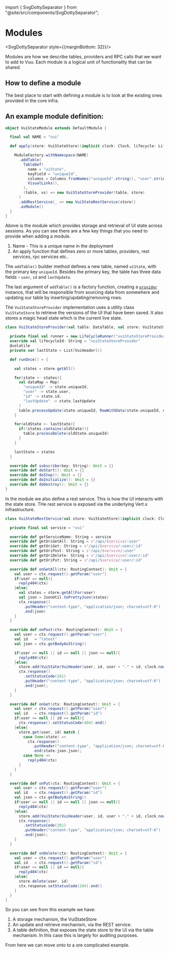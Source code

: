import { SvgDottySeparator } from "@site/src/components/SvgDottySeparator";

# Modules

<SvgDottySeparator style={{marginBottom: 32}}/>

Modules are how we describe tables, providers and RPC calls that we want to add to Vuu. Each module is a logical unit of functionality that can be shared.

## How to define a module

The best place to start with defining a module is to look at the existing ones provided in the core infra.

## An example module definition:

```scala
object VuiStateModule extends DefaultModule {

  final val NAME = "vui"

  def apply(store: VuiStateStore)(implicit clock: Clock, lifecycle: LifecycleContainer): ViewServerModule = {

    ModuleFactory.withNamespace(NAME)
      .addTable(
        TableDef(
          name = "uiState",
          keyField = "uniqueId",
          columns = Columns.fromNames("uniqueId".string(), "user".string(), "id".string(), "lastUpdate".long()),
          VisualLinks(),
        ),
        (table, vs) => new VuiStateStoreProvider(table, store)
      )
      .addRestService(_ => new VuiStateRestService(store))
      .asModule()
  }
}
```

Above is the module which provides storage and retrieval of UI state across sessions. As you can see there are a few key things that you need to provide when adding a module.

1. Name - This is a unique name in the deployment
2. An apply function that defines zero or more tables, providers, rest services, rpc services etc..

The `addTable()` builder method defines a new table, named `uiState`, with the primary key `uniqueId`. Besides the primary key, the table has three data fields - `user`, `id` and `lastUpdate`.

The last argument of `addTable()` is a factory function, creating a [`provider`](providers.md) instance, that will be responsible from sourcing data from somewhere and updating our table by inserting/updating/removing rows.

The `VuiStateStoreProvider` implementation uses a utility class `VuiStateStore` to retrieve the versions of the UI that have been saved. It also stores a magic head state which is the current live state.

```scala
class VuiStateStoreProvider(val table: DataTable, val store: VuiStateStore)(implicit clock: Clock, lifecycleContainer: LifecycleContainer) extends Provider {

  private final val runner = new LifeCycleRunner("vuiStateStoreProviderRunner", () => runOnce(), minCycleTime = 10)
  override val lifecycleId: String = "vuiStateStoreProvider"
  @volatile
  private var lastState = List[VuiHeader]()

  def runOnce() = {

    val states = store.getAll()

    for(state <- states){
      val dataMap = Map(
        "uniqueId" -> state.uniqueId,
        "user" -> state.user,
        "id" -> state.id,
        "lastUpdate" -> state.lastUpdate
      )
      table.processUpdate(state.uniqueId, RowWithData(state.uniqueId, dataMap), clock.now())
    }

    for(oldState <- lastState){
      if(!states.contains(oldState)){
        table.processDelete(oldState.uniqueId)
      }
    }

    lastState = states
  }

  override def subscribe(key: String): Unit = {}
  override def doStart(): Unit = {}
  override def doStop(): Unit = {}
  override def doInitialize(): Unit = {}
  override def doDestroy(): Unit = {}
}
```

In the module we also define a rest service. This is how the UI interacts with the state store. THe rest service is exposed via the underlying Vert.x
infrastructure.

```scala
class VuiStateRestService(val store: VuiStateStore)(implicit clock: Clock) extends RestService {

  private final val service = "vui"

  override def getServiceName: String = service
  override def getUriGetAll: String = s"/api/$service/:user"
  override def getUriGet: String = s"/api/$service/:user/:id"
  override def getUriPost: String = s"/api/$service/:user"
  override def getUriDelete: String = s"/api/$service/:user/:id"
  override def getUriPut: String = s"/api/$service/:user/:id"

  override def onGetAll(ctx: RoutingContext): Unit = {
    val user = ctx.request().getParam("user")
    if(user == null){
      reply404(ctx)
    }else{
      val states = store.getAllFor(user)
      val json = JsonUtil.toPrettyJson(states)
      ctx.response()
        .putHeader("content-type", "application/json; charset=utf-8")
        .end(json)
    }
  }

  override def onPost(ctx: RoutingContext): Unit = {
    val user = ctx.request().getParam("user")
    val id   = "latest"
    val json = ctx.getBodyAsString()

    if(user == null || id == null || json == null){
      reply404(ctx)
    }else{
      store.add(VuiState(VuiHeader(user, id, user + "." + id, clock.now()), VuiJsonState(json)))
      ctx.response()
        .setStatusCode(201)
        .putHeader("content-type", "application/json; charset=utf-8")
        .end(json);
    }
  }

  override def onGet(ctx: RoutingContext): Unit = {
    val user = ctx.request().getParam("user")
    val id   = ctx.request().getParam("id")
    if(user == null || id == null){
      ctx.response().setStatusCode(404).end()
    }else{
      store.get(user, id) match {
        case Some(state) =>
          ctx.response()
            .putHeader("content-type", "application/json; charset=utf-8")
            .end(state.json.json);
        case None =>
          reply404(ctx)
      }
    }
  }

  override def onPut(ctx: RoutingContext): Unit = {
    val user = ctx.request().getParam("user")
    val id   = ctx.request().getParam("id")
    val json = ctx.getBodyAsString()
    if(user == null || id == null || json == null){
      reply404(ctx)
    }else{
      store.add(VuiState(VuiHeader(user, id, user + "." + id, clock.now()), VuiJsonState(json)))
      ctx.response()
        .setStatusCode(201)
        .putHeader("content-type", "application/json; charset=utf-8")
        .end(json);
    }
  }

  override def onDelete(ctx: RoutingContext): Unit = {
    val user = ctx.request().getParam("user")
    val id   = ctx.request().getParam("id")
    if(user == null || id == null){
      reply404(ctx)
    }else{
      store.delete(user, id)
      ctx.response.setStatusCode(204).end()
    }
  }
}


```

So you can see from this example we have:

1. A storage mechanism, the VuiStateStore
2. An update and retrieve mechanism, via the REST service.
3. A table definition, that exposes the state store to the UI via the table mechanism. In this case this is largely for auditing purposes.

From here we can move onto to a ore complicated example.

